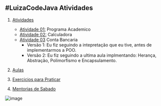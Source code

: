 
## #LuizaCodeJava Atividades

1. [Atividades](https://github.com/caamilacgs/LuizaCodeJava/tree/main/src/com/atividades)
    - [Atividade 01:](https://github.com/caamilacgs/LuizaCodeJava/tree/main/src/com/atividades/Atividade01) Programa Academico
    - [Atividade 02:](https://github.com/caamilacgs/LuizaCodeJava/tree/main/src/com/atividades/Atividade02) Calculadora
    - [Atividade 03](https://github.com/caamilacgs/LuizaCodeJava/tree/main/src/com/atividades/Atividade03) Conta Bancaria
         - Versão 1: Eu fiz seguindo a intepretação que eu tive, antes de implementarmos a POO.
         - Versão 2: Eu fiz seguindo a ultima aula implmentando: Herança, Abstração, Polimorfismo e Encapsulamento.
        
2. [Aulas](https://github.com/caamilacgs/LuizaCodeJava/tree/main/src/com/aulas)
3. [Exercicios para Praticar](https://github.com/caamilacgs/LuizaCodeJava/tree/main/src/com/exerciciosLivres)
4. [Mentorias de Sabado](https://github.com/caamilacgs/LuizaCodeJava/tree/main/src/com/mentoria)

![image](https://user-images.githubusercontent.com/60848932/116348287-346e3b00-a7c4-11eb-899c-f6740102d6ae.png)
